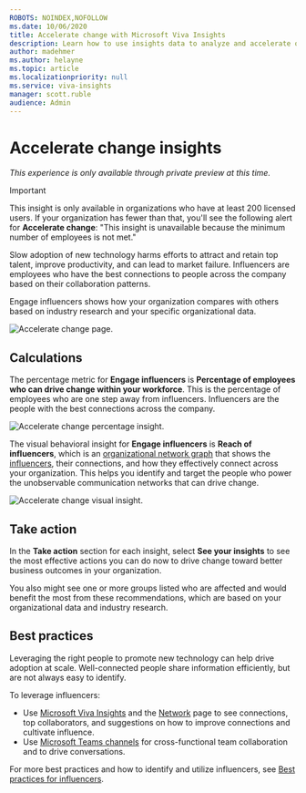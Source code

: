 ```yaml
---
ROBOTS: NOINDEX,NOFOLLOW
ms.date: 10/06/2020
title: Accelerate change with Microsoft Viva Insights
description: Learn how to use insights data to analyze and accelerate organizational change
author: madehmer
ms.author: helayne
ms.topic: article
ms.localizationpriority: null 
ms.service: viva-insights
manager: scott.ruble
audience: Admin
---
```


# Accelerate change insights

*This experience is only available through private preview at this time.*

> [!Important]
> This insight is only available in organizations who have at least 200 licensed users. If your organization has fewer than that, you'll see the following alert for **Accelerate change**: "This insight is unavailable because the minimum number of employees is not met."

Slow adoption of new technology harms efforts to attract and retain top talent, improve productivity, and can lead to market failure. Influencers are employees who have the best connections to people across the company based on their collaboration patterns.

Engage influencers shows how your organization compares with others based on industry research and your specific organizational data.

![Accelerate change page.](./images/accelerate-change.png)

## Calculations

The percentage metric for **Engage influencers** is **Percentage of employees who can drive change within your workforce**. This is the percentage of employees who are one step away from influencers. Influencers are the people with the best connections across the company.

![Accelerate change percentage insight.](./images/accelerate-change-percent.png)

The visual behavioral insight for **Engage influencers** is **Reach of influencers**, which is an [organizational network graph](glossary.md#ona-define) that shows the [influencers](glossary.md#influencer-define), their connections, and how they effectively connect across your organization. This helps you identify and target the people who power the unobservable communication networks that can drive change.

![Accelerate change visual insight.](./images/accelerate-change-visual.png)

## Take action

In the **Take action** section for each insight, select **See your insights** to see the most effective actions you can do now to drive change toward better business outcomes in your organization.

You also might see one or more groups listed who are affected and would benefit the most from these recommendations, which are based on your organizational data and industry research.

## Best practices

Leveraging the right people to promote new technology can help drive adoption at scale. Well-connected people share information efficiently, but are not always easy to identify.

To leverage influencers:

* Use [Microsoft Viva Insights](/viva/insights/personal/use/use-the-insights) and the [Network](/viva/insights/personal/use/network) page to see connections, top collaborators, and suggestions on how to improve connections and cultivate influence.
* Use [Microsoft Teams channels](/microsoftteams/teams-channels-overview) for cross-functional team collaboration and to drive conversations.

For more best practices and how to identify and utilize influencers, see [Best practices for influencers](/viva/insights/tutorials/gm-influencer).

